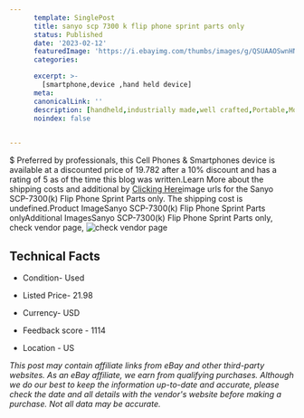 ```yaml
---
      template: SinglePost
      title: sanyo scp 7300 k flip phone sprint parts only
      status: Published
      date: '2023-02-12'
      featuredImage: 'https://i.ebayimg.com/thumbs/images/g/QSUAAOSwnHNj2FDd/s-l225.jpg'
      categories: 

      excerpt: >-
        [smartphone,device ,hand held device]
      meta:
      canonicalLink: ''
      description: [handheld,industrially made,well crafted,Portable,Mobile,Compact,Convenient,Lightweight,Maneuverable,Man-portable,Miniature,Carriable,Hand-held,Light,Holdable,Transportable,Mobile device,Pocket-sized,On-the-go,Wireless,Cordless,Compact size,Convenient size, smartphone,device ,hand held device]
      noindex: false

        
---
```

$
    Preferred by professionals, this Cell Phones & Smartphones device is available at a discounted price of 19.782 after a 10% discount and has a rating of 5 as of the time this blog was written.Learn More about the shipping costs and additional by [Clicking Here](https://www.ebay.com/itm/195578249783?hash=item2d895f4237%3Ag%3AQSUAAOSwnHNj2FDd&mkevt=1&mkcid=1&mkrid=711-53200-19255-0&campid=%253CePNCampaignId%253E&customid=%253CreferenceId%253E&toolid=10049)image urls for the Sanyo SCP-7300(k) Flip Phone Sprint Parts only. The shipping cost is undefined.Product ImageSanyo SCP-7300(k) Flip Phone Sprint Parts onlyAdditional ImagesSanyo SCP-7300(k) Flip Phone Sprint Parts only, check vendor page, ![check vendor page](https://origin-galleryplus.ebayimg.com/ws/web/195578249783_2_0_1/225x225.jpg,https://origin-galleryplus.ebayimg.com/ws/web/195578249783_3_0_1/225x225.jpg,https://origin-galleryplus.ebayimg.com/ws/web/195578249783_4_0_1/225x225.jpg,https://origin-galleryplus.ebayimg.com/ws/web/195578249783_5_0_1/225x225.jpg,https://origin-galleryplus.ebayimg.com/ws/web/195578249783_6_0_1/225x225.jpg,https://origin-galleryplus.ebayimg.com/ws/web/195578249783_7_0_1/225x225.jpg,https://origin-galleryplus.ebayimg.com/ws/web/195578249783_8_0_1/225x225.jpg,https://origin-galleryplus.ebayimg.com/ws/web/195578249783_9_0_1/225x225.jpg,https://origin-galleryplus.ebayimg.com/ws/web/195578249783_10_0_1/225x225.jpg)
    
    

 ## Technical Facts 



     
      

 - Condition- Used 


      

 - Listed Price- 21.98 


      

 - Currency- USD 


      

 - Feedback score - 1114 


      

 - Location - US 


      
      

 *_This post may contain affiliate links from eBay and other third-party websites. As an eBay affiliate, we earn from qualifying purchases. Although we do our best to keep the information up-to-date and accurate, please check the date and all details with the vendor's website before making a purchase. Not all data may be accurate._*



    
    
    
    
    